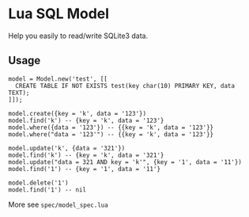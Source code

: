 Lua SQL Model
=============

Help you easily to read/write SQLite3 data.


## Usage

```
model = Model.new('test', [[
  CREATE TABLE IF NOT EXISTS test(key char(10) PRIMARY KEY, data TEXT);
]]);

model.create({key = 'k', data = '123'})
model.find('k') -- {key = 'k', data = '123'}
model.where({data = '123'}) -- {{key = 'k', data = '123'}}
model.where("data = '123'") -- {{key = 'k', data = '123'}}

model.update('k', {data = '321'}) 
model.find('k') -- {key = 'k', data = '321'}
model.update("data = 321 AND key = 'k'", {key = '1', data = '11'}) 
model.find('1') -- {key = '1', data = '11'}

model.delete('1')
model.find('1') -- nil
```

More see `spec/model_spec.lua`

